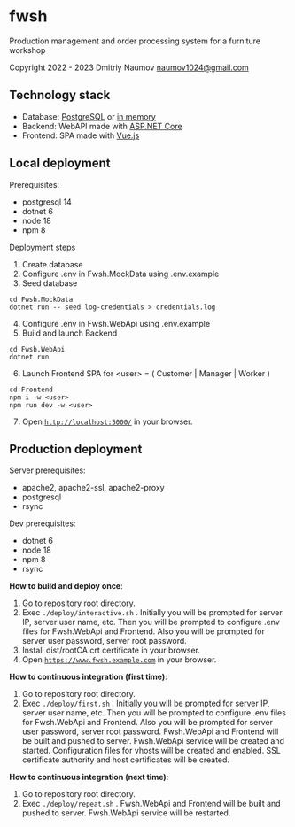 # fwsh

Production management and order processing system for a furniture workshop

Copyright 2022 - 2023 Dmitriy Naumov naumov1024@gmail.com

## Technology stack

- Database: [PostgreSQL](https://www.postgresql.org/) 
  or [in memory](https://learn.microsoft.com/en-us/ef/core/providers/in-memory/)
- Backend: WebAPI made with [ASP.NET Core](https://learn.microsoft.com/en-us/aspnet/core/)
- Frontend: SPA made with [Vue.js](https://vuejs.org/) 

## Local deployment

Prerequisites:
- postgresql 14
- dotnet 6
- node 18
- npm 8

Deployment steps
1. Create database
2. Configure .env in Fwsh.MockData using .env.example
3. Seed database 
```
cd Fwsh.MockData
dotnet run -- seed log-credentials > credentials.log
```
4. Configure .env in Fwsh.WebApi using .env.example
5. Build and launch Backend
```
cd Fwsh.WebApi
dotnet run
```
6. Launch Frontend SPA for &lt;user&gt; = ( Customer | Manager | Worker )
```
cd Frontend
npm i -w <user>
npm run dev -w <user>
```
7. Open [`http://localhost:5000/`](http://localhost:5000/) in your browser.

## Production deployment

Server prerequisites: 
- apache2, apache2-ssl, apache2-proxy
- postgresql
- rsync

Dev prerequisites:
- dotnet 6
- node 18
- npm 8
- rsync

**How to build and deploy once**:
1. Go to repository root directory.
2. Exec `./deploy/interactive.sh` . Initially you will be prompted for 
   server IP, server user name, etc. Then you will be prompted to configure
   .env files for Fwsh.WebApi and Frontend. Also you will be prompted for
   server user password, server root password.
3. Install dist/rootCA.crt certificate in your browser.
4. Open [`https://www.fwsh.example.com`](https://www.fwsh.example.com) in your browser. 

**How to continuous integration (first time)**:
1. Go to repository root directory.
2. Exec `./deploy/first.sh` . Initially you will be prompted for 
   server IP, server user name, etc. Then you will be prompted to configure
   .env files for Fwsh.WebApi and Frontend. Also you will be prompted for
   server user password, server root password. Fwsh.WebApi and Frontend will 
   be built and pushed to server. Fwsh.WebApi service will be created and 
   started. Configuration files for vhosts will be created and enabled. 
   SSL certificate authority and host certificates will be created.

**How to continuous integration (next time)**:
1. Go to repository root directory.
2. Exec `./deploy/repeat.sh` . Fwsh.WebApi and Frontend will be built and 
   pushed to server. Fwsh.WebApi service will be restarted.



